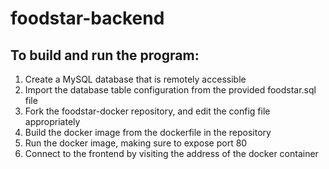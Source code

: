 # foodstar-backend

## To build and run the program:
1. Create a MySQL database that is remotely accessible
2. Import the database table configuration from the provided foodstar.sql file
3. Fork the foodstar-docker repository, and edit the config file appropriately
4. Build the docker image from the dockerfile in the repository
5. Run the docker image, making sure to expose port 80
6. Connect to the frontend by visiting the address of the docker container
